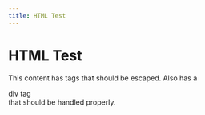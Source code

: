```yaml
---
title: HTML Test
---
```


# HTML Test

This content has <script>alert('XSS')</script> tags that should be escaped.
Also has a <div class="test">div tag</div> that should be handled properly.